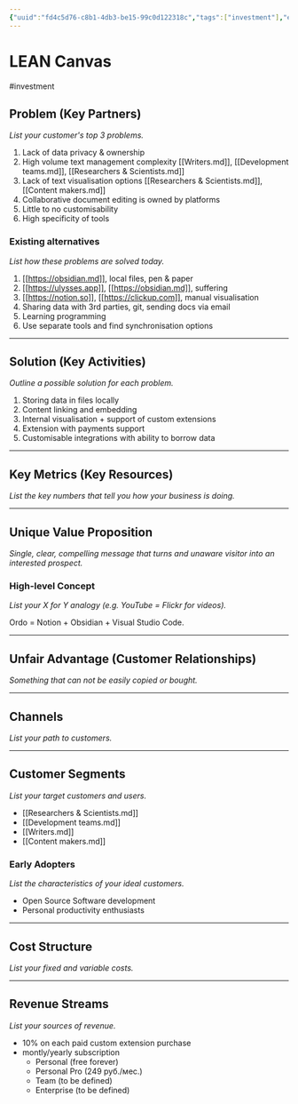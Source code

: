 ```yaml
---
{"uuid":"fd4c5d76-c8b1-4db3-be15-99c0d122318c","tags":["investment"],"embeds":[],"links":["Writers.md","Development teams.md","Researchers & Scientists.md","Content makers.md","https://obsidian.md","https://ulysses.app","https://notion.so","https://clickup.com"],"todos":{"done":[],"pending":[]}}
---
```

# LEAN Canvas

#investment


## Problem (Key Partners)
_List your customer's top 3 problems._

1. Lack of data privacy & ownership
2. High volume text management complexity [[Writers.md]], [[Development teams.md]], [[Researchers & Scientists.md]]
3. Lack of text visualisation options [[Researchers & Scientists.md]], [[Content makers.md]]
4. Collaborative document editing is owned by platforms
5. Little to no customisability
6. High specificity of tools

### Existing alternatives
_List how these problems are solved today._

1. [[https://obsidian.md]], local files, pen & paper
2. [[https://ulysses.app]], [[https://obsidian.md]], suffering
3. [[https://notion.so]], [[https://clickup.com]], manual visualisation
4. Sharing data with 3rd parties, git, sending docs via email
5. Learning programming
6. Use separate tools and find synchronisation options

---

## Solution (Key Activities)
_Outline a possible solution for each problem._

1. Storing data in files locally
2. Content linking and embedding
3. Internal visualisation + support of custom extensions
4. Extension with payments support
5. Customisable integrations with ability to borrow data

---

## Key Metrics (Key Resources)
_List the key numbers that tell you how your business is doing._

---

## Unique Value Proposition
_Single, clear, compelling message that turns and unaware visitor into an interested prospect._



### High-level Concept
_List your X for Y analogy (e.g. YouTube = Flickr for videos)._

Ordo = Notion + Obsidian + Visual Studio Code.

---

## Unfair Advantage (Customer Relationships)
_Something that can not be easily copied or bought._

---

## Channels
_List your path to customers._

---

## Customer Segments
_List your target customers and users._

- [[Researchers & Scientists.md]]
- [[Development teams.md]]
- [[Writers.md]]
- [[Content makers.md]]

### Early Adopters
_List the characteristics of your ideal customers._

- Open Source Software development
- Personal productivity enthusiasts

---

## Cost Structure
_List your fixed and variable costs._

---

## Revenue Streams
_List your sources of revenue._

- 10% on each paid custom extension purchase
- montly/yearly subscription
  - Personal (free forever)
  - Personal Pro (249 руб./мес.)
  - Team (to be defined)
  - Enterprise (to be defined)





